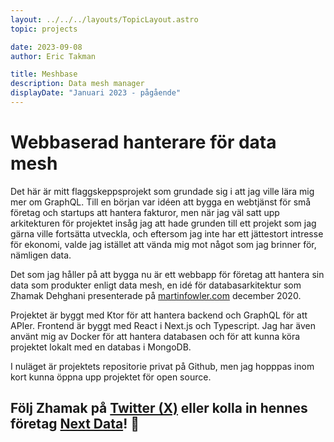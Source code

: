 ```yaml
---
layout: ../../../layouts/TopicLayout.astro
topic: projects

date: 2023-09-08
author: Eric Takman

title: Meshbase
description: Data mesh manager 
displayDate: "Januari 2023 - pågående"
---
```


# Webbaserad hanterare för data mesh

Det här är mitt flaggskeppsprojekt som grundade sig i att jag ville lära mig mer om GraphQL. Till en början var idéen att bygga en webtjänst för små företag och startups att hantera fakturor, men när jag väl satt upp arkitekturen för projektet insåg jag att hade grunden till ett projekt som jag gärna ville fortsätta utveckla, och eftersom jag inte har ett jättestort intresse för ekonomi, valde jag istället att vända mig mot något som jag brinner för, nämligen data.

Det som jag håller på att bygga nu är ett webbapp för företag att hantera sin data som produkter enligt data mesh, en idé för databasarkitektur som Zhamak Dehghani presenterade på [martinfowler.com](https://martinfowler.com/articles/data-mesh-principles.html) december 2020.

Projektet är byggt med Ktor för att hantera backend och GraphQL för att APIer. Frontend är byggt med React i Next.js och Typescript. Jag har även använt mig av Docker för att hantera databasen och för att kunna köra projektet lokalt med en databas i MongoDB.

I nuläget är projektets repositorie privat på Github, men jag hopppas inom kort kunna öppna upp projektet för open source.

<div class="pt-2"></div>

## Följ Zhamak på [Twitter (X)](https://twitter.com/zhamakd) eller kolla in hennes företag [Next Data](https://www.nextdata.com/)! 👏

